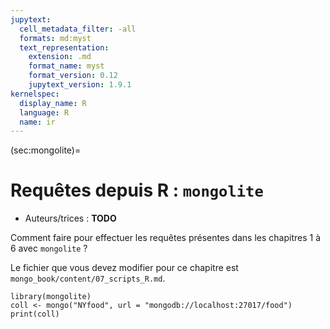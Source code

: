 ```yaml
---
jupytext:
  cell_metadata_filter: -all
  formats: md:myst
  text_representation:
    extension: .md
    format_name: myst
    format_version: 0.12
    jupytext_version: 1.9.1
kernelspec:
  display_name: R
  language: R
  name: ir
---
```


(sec:mongolite)=
# Requêtes depuis R : `mongolite`

* Auteurs/trices : **TODO**

Comment faire pour effectuer les requêtes présentes dans les chapitres 1 à 6 avec `mongolite` ?

Le fichier que vous devez modifier pour ce chapitre est `mongo_book/content/07_scripts_R.md`.

```{code-cell} R
library(mongolite)
coll <- mongo("NYfood", url = "mongodb://localhost:27017/food")
print(coll)
```
